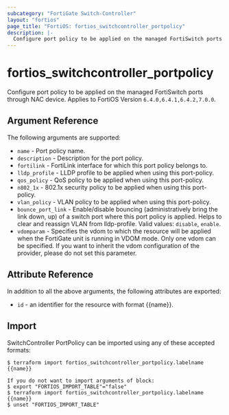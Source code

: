 ```yaml
---
subcategory: "FortiGate Switch-Controller"
layout: "fortios"
page_title: "FortiOS: fortios_switchcontroller_portpolicy"
description: |-
  Configure port policy to be applied on the managed FortiSwitch ports through NAC device.
---
```


# fortios_switchcontroller_portpolicy
Configure port policy to be applied on the managed FortiSwitch ports through NAC device. Applies to FortiOS Version `6.4.0,6.4.1,6.4.2,7.0.0`.

## Argument Reference

The following arguments are supported:

* `name` - Port policy name.
* `description` - Description for the port policy.
* `fortilink` - FortiLink interface for which this port policy belongs to.
* `lldp_profile` - LLDP profile to be applied when using this port-policy.
* `qos_policy` - QoS policy to be applied when using this port-policy.
* `n802_1x` - 802.1x security policy to be applied when using this port-policy.
* `vlan_policy` - VLAN policy to be applied when using this port-policy.
* `bounce_port_link` - Enable/disable bouncing (administratively bring the link down, up) of a switch port where this port policy is applied. Helps to clear and reassign VLAN from lldp-profile. Valid values: `disable`, `enable`.
* `vdomparam` - Specifies the vdom to which the resource will be applied when the FortiGate unit is running in VDOM mode. Only one vdom can be specified. If you want to inherit the vdom configuration of the provider, please do not set this parameter.


## Attribute Reference

In addition to all the above arguments, the following attributes are exported:
* `id` - an identifier for the resource with format {{name}}.

## Import

SwitchController PortPolicy can be imported using any of these accepted formats:
```
$ terraform import fortios_switchcontroller_portpolicy.labelname {{name}}

If you do not want to import arguments of block:
$ export "FORTIOS_IMPORT_TABLE"="false"
$ terraform import fortios_switchcontroller_portpolicy.labelname {{name}}
$ unset "FORTIOS_IMPORT_TABLE"
```
